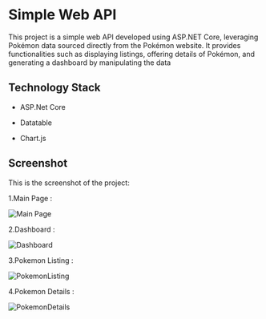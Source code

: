 # Simple Web API

This project is a simple web API developed using ASP.NET Core, leveraging Pokémon data sourced directly from the Pokémon website. It provides functionalities such as displaying listings, offering details of Pokémon, and generating a dashboard by manipulating the data

## Technology Stack

- ASP.Net Core

- Datatable

- Chart.js
  
## Screenshot

This is the screenshot of the project:

1.Main Page :

![Main Page](https://github.com/Amelina237/Project-API/assets/33069266/ffeabdca-1bc7-463d-b6dc-c2d1c95eefb4)

2.Dashboard :

![Dashboard](https://github.com/Amelina237/Project-API/assets/33069266/3843c250-dc58-494b-976b-8456283a33b7)

3.Pokemon Listing :

![PokemonListing](https://github.com/Amelina237/Project-API/assets/33069266/2788e454-0416-4c10-badd-99570e23cdf4)

4.Pokemon Details :

![PokemonDetails](https://github.com/Amelina237/Project-API/assets/33069266/0e07890f-d11b-4cb5-aa1b-17f8063e87a2)
